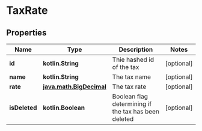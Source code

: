 
# TaxRate

## Properties
Name | Type | Description | Notes
------------ | ------------- | ------------- | -------------
**id** | **kotlin.String** | Thie hashed id of the tax |  [optional]
**name** | **kotlin.String** | The tax name |  [optional]
**rate** | [**java.math.BigDecimal**](java.math.BigDecimal.md) | The tax rate |  [optional]
**isDeleted** | **kotlin.Boolean** | Boolean flag determining if the tax has been deleted |  [optional]



